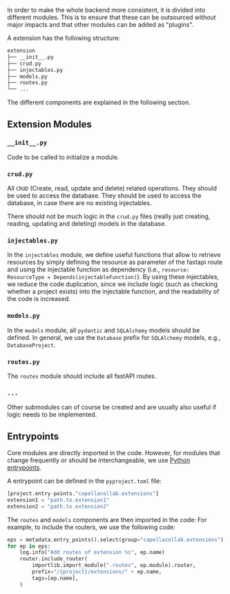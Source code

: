 <!--
 ~ SPDX-FileCopyrightText: Copyright DB InfraGO AG and contributors
 ~ SPDX-License-Identifier: Apache-2.0
 -->

In order to make the whole backend more consistent, it is divided into
different modules. This is to ensure that these can be outsourced without major
impacts and that other modules can be added as "plugins".

A extension has the following structure: <br>

```bash
extension
├── __init__.py
├── crud.py
├── injectables.py
├── models.py
├── routes.py
└── ...
```

The different components are explained in the following section.

## Extension Modules

### `__init__.py`

Code to be called to initialize a module.

### `crud.py`

All `CRUD` (Create, read, update and delete) related operations. They should be
used to access the database. They should be used to access the database, in
case there are no existing injectables.

There should not be much logic in the `crud.py` files (really just creating,
reading, updating and deleting) models in the database.

### `injectables.py`

In the `injectables` module, we define useful functions that allow to retrieve
resources by simply defining the resource as parameter of the fastapi route and
using the injectable function as dependency (i.e.,
`resource: ResourceType = Depends(injectableFunction)`). By using these
injectables, we reduce the code duplication, since we include logic (such as
checking whether a project exists) into the injectable function, and the
readability of the code is increased.

### `models.py`

In the `models` module, all `pydantic` and `SQLAlchemy` models should be
defined. In general, we use the `Database` prefix for `SQLAlchemy` models,
e.g., `DatabaseProject`.

### `routes.py`

The `routes` module should include all fastAPI routes.

### `...`

Other submodules can of course be created and are usually also useful if logic
needs to be implemented.

## Entrypoints

Core modules are directly imported in the code. However, for modules that
change frequently or should be interchangeable, we use [Python entrypoints].

A entrypoint can be defined in the `pyproject.toml` file:

```py title="pyproject.toml"
[project.entry-points."capellacollab.extensions"]
extension1 = "path.to.extension1"
extension2 = "path.to.extension2"
```

The `routes` and `models` components are then imported in the code: For
example, to include the routers, we use the following code:

```py title="routes.py"
eps = metadata.entry_points().select(group="capellacollab.extensions")
for ep in eps:
    log.info("Add routes of extension %s", ep.name)
    router.include_router(
        importlib.import_module(".routes", ep.module).router,
        prefix="/{project}/extensions/" + ep.name,
        tags=[ep.name],
    )
```

[python entrypoints]: https://docs.python.org/3/library/importlib.metadata.html
